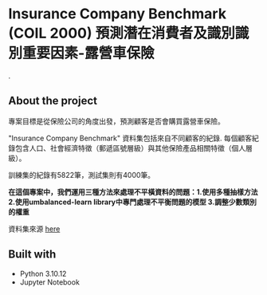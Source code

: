 # Insurance Company Benchmark (COIL 2000) 預測潛在消費者及識別識別重要因素-露營車保險

.

## About the project

專案目標是從保險公司的角度出發，預測顧客是否會購買露營車保險。

"Insurance Company Benchmark" 資料集包括來自不同顧客的紀錄. 每個顧客紀錄包含人口、社會經濟特徵（郵遞區號層級）與其他保險產品相關特徵（個人層級）。

訓練集的紀錄有5822筆，測試集則有4000筆。

**在這個專案中，我們運用三種方法來處理不平橫資料的問題：1.使用多種抽樣方法 2.使用umbalanced-learn library中專門處理不平衡問題的模型 3.調整少數類別的權重**

資料集來源 [here](https://archive.ics.uci.edu/dataset/125/insurance+company+benchmark+coil+2000)

## Built with

- Python 3.10.12
- Jupyter Notebook
